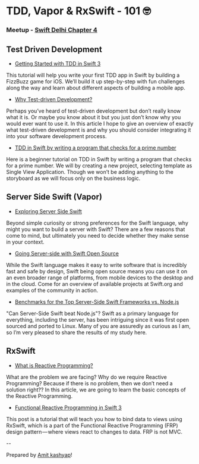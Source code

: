# TDD, Vapor & RxSwift - 101 🤓

### Meetup - [Swift Delhi Chapter 4](https://www.meetup.com/Swift-Delhi/events/240213082/)

## Test Driven Development

- [Getting Started with TDD in Swift 3](https://medium.com/@ynzc/getting-started-with-tdd-in-swift-2fab3e07204b)

This tutorial will help you write your first TDD app in Swift by building a FizzBuzz game for iOS. We’ll build it up step-by-step with fun challenges along the way and learn about different aspects of building a mobile app.

- [Why Test-driven Development?](http://derekbarber.ca/blog/2012/03/27/why-test-driven-development/)

Perhaps you’ve heard of test-driven development but don’t really know what it is. Or maybe you know about it but you just don’t know why you would ever want to use it. In this article I hope to give an overview of exactly what test-driven development is and why you should consider integrating it into your software development process.

- [TDD in Swift by writing a program that checks for a prime number](http://rshankar.com/test-driven-development-in-swift/)

Here is a beginner tutorial on TDD in Swift by writing a program that checks for a prime number. We will by creating a new project, selecting template as Single View Application. Though we won’t be adding anything to the storyboard as we will focus only on the business logic.


## Server Side Swift (Vapor)

- [Exploring Server Side Swift](https://ustwo.com/blog/exploring-server-side-swift)

Beyond simple curiosity or strong preferences for the Swift language, why might you want to build a server with Swift? There are a few reasons that come to mind, but ultimately you need to decide whether they make sense in your context.

- [Going Server-side with Swift Open Source
](https://developer.apple.com/videos/play/wwdc2016/415/)

While the Swift language makes it easy to write software that is incredibly fast and safe by design, Swift being open source means you can use it on an even broader range of platforms, from mobile devices to the desktop and in the cloud. Come for an overview of available projects at Swift.org and examples of the community in action.


- [Benchmarks for the Top Server-Side Swift Frameworks vs. Node.js
](https://medium.com/@rymcol/benchmarks-for-the-top-server-side-swift-frameworks-vs-node-js-24460cfe0beb)

"Can Server-Side Swift beat Node.js"?
Swift as a primary language for everything, including the server, has been intriguing since it was first open sourced and ported to Linux. Many of you are assuredly as curious as I am, so I’m very pleased to share the results of my study here.

## RxSwift

- [What is Reactive Programming?
](https://medium.com/@kevalpatel2106/what-is-reactive-programming-da37c1611382)

What are the problem we are facing? Why do we require Reactive Programming? Because if there is no problem, then we don’t need a solution right??
In this article, we are going to learn the basic concepts of the Reactive Programming.

- [Functional Reactive Programming in Swift 3
](https://hackernoon.com/functional-reactive-programming-in-swift-f67a0939266b)

This post is a tutorial that will teach you how to bind data to views using RxSwift, which is a part of the Functional Reactive Programming (FRP) design pattern — where views react to changes to data. FRP is not MVC.

--

Prepared by  [Amit kashyap](https://twitter.com/swiftyAmit)!
